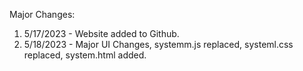 
Major Changes:
1. 5/17/2023 - Website added to Github.
2. 5/18/2023 - Major UI Changes, systemm.js replaced, systeml.css replaced, system.html added.